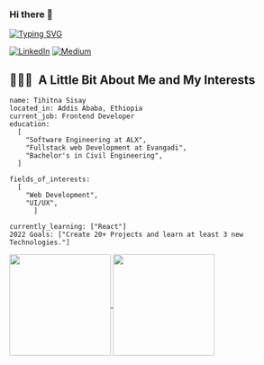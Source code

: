 ### Hi there 👋
[![Typing SVG](https://readme-typing-svg.herokuapp.com?font=Architects+Daughter&color=A97754&size=40&lines=Hey!+It's+Tihitna!;I'm+a+Software+Engineer...;and+a+Frontend+Developer;feel+free+to+contact+me;with+the+links+below)](https://git.io/typing-svg)

<p> 
 
  <a href="www.linkedin.com/in/tihitna-sisay" target="_blank"><img alt="LinkedIn" src="https://img.shields.io/badge/linkedin-%230077B5.svg?&style=for-the-badge&logo=linkedin&logoColor=white" /></a> 
<a href="https://medium.com/	https://medium.com/@tihitna222sisay
" target="_blank"><img alt="Medium" src="https://img.shields.io/badge/medium-%2312100E.svg?&style=for-the-badge&logo=medium&logoColor=white" /></a>
    </p>

<h2> 👨🏻‍💻 &nbsp;A Little Bit About Me and My Interests</h2>

```
name: Tihitna Sisay
located_in: Addis Ababa, Ethiopia
current_job: Frontend Developer
education:
  [
    "Software Engineering at ALX",
    "Fullstack web Development at Evangadi",
    "Bachelor's in Civil Engineering",
  ]

fields_of_interests:
  [
    "Web Development",
    "UI/UX",
      ]
  
currently_learning: ["React"]
2022 Goals: ["Create 20+ Projects and learn at least 3 new Technologies."]
```

<a href="https://github.com/anuraghazra/github-readme-stats">
  <img height="180px" align="center" src="https://github-readme-stats.vercel.app/api?username=Tihitna-22&show_icons=true&theme=light&layout=compact" />
</a>
<a href="https://github.com/anuraghazra/convoychat">
  <img height="180px" align="center" src="https://github-readme-stats.vercel.app/api/top-langs/?username=Tihitna-22&langs_count=8&theme=light&layout=compact" />
</a>
